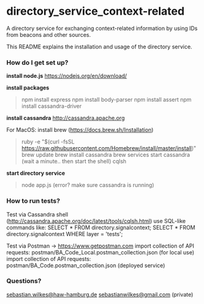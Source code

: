 # directory_service_context-related
A directory service for exchanging context-related information by using IDs from beacons and other sources.

This README explains the installation and usage of the directory service.

### How do I get set up? ###

**install node.js**
https://nodejs.org/en/download/

**install packages**
> npm install express 
> npm install body-parser
> npm install assert 
> npm install cassandra-driver

**install cassandra**
http://cassandra.apache.org

For MacOS:
install brew (https://docs.brew.sh/Installation)
> ruby -e "$(curl -fsSL https://raw.githubusercontent.com/Homebrew/install/master/install)"
> brew update
> brew install cassandra
> brew services start cassandra 
(wait a minute.. then start the shell)
> cqlsh

**start directory service**
> node app.js
(error? make sure cassandra is running)

### How to run tests? ###

Test via Cassandra shell (http://cassandra.apache.org/doc/latest/tools/cqlsh.html)
use SQL-like commands like: 
SELECT * FROM directory.signalcontext;
SELECT * FROM directory.signalcontext WHERE layer = 'tests';

Test via Postman -> https://www.getpostman.com
import collection of API requests: postman/BA_Code_Local.postman_collection.json (for local use)
import collection of API requests: postman/BA_Code.postman_collection.json (deployed service)

### Questions? ###

sebastian.wilkes@haw-hamburg.de
sebastianwilkes@gmail.com (private)
